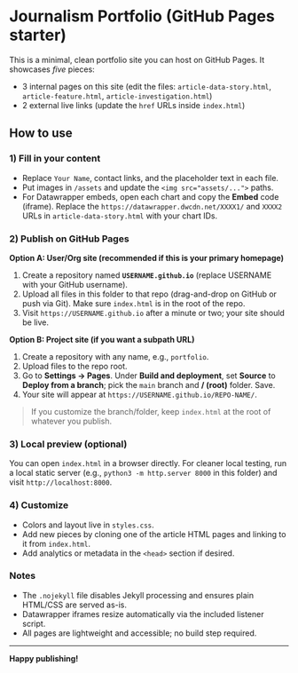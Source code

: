 # Journalism Portfolio (GitHub Pages starter)

This is a minimal, clean portfolio site you can host on GitHub Pages. It showcases *five* pieces:
- 3 internal pages on this site (edit the files: `article-data-story.html`, `article-feature.html`, `article-investigation.html`)
- 2 external live links (update the `href` URLs inside `index.html`)

## How to use

### 1) Fill in your content
- Replace `Your Name`, contact links, and the placeholder text in each file.
- Put images in `/assets` and update the `<img src="assets/...">` paths.
- For Datawrapper embeds, open each chart and copy the **Embed** code (iframe). Replace the `https://datawrapper.dwcdn.net/XXXX1/` and `XXXX2` URLs in `article-data-story.html` with your chart IDs.

### 2) Publish on GitHub Pages
**Option A: User/Org site (recommended if this is your primary homepage)**
1. Create a repository named **`USERNAME.github.io`** (replace USERNAME with your GitHub username).
2. Upload all files in this folder to that repo (drag-and-drop on GitHub or push via Git). Make sure `index.html` is in the root of the repo.
3. Visit `https://USERNAME.github.io` after a minute or two; your site should be live.

**Option B: Project site (if you want a subpath URL)**
1. Create a repository with any name, e.g., `portfolio`.
2. Upload files to the repo root.
3. Go to **Settings → Pages**. Under **Build and deployment**, set **Source** to **Deploy from a branch**; pick the `main` branch and **/ (root)** folder. Save.
4. Your site will appear at `https://USERNAME.github.io/REPO-NAME/`.

> If you customize the branch/folder, keep `index.html` at the root of whatever you publish.

### 3) Local preview (optional)
You can open `index.html` in a browser directly. For cleaner local testing, run a local static server (e.g., `python3 -m http.server 8000` in this folder) and visit `http://localhost:8000`.

### 4) Customize
- Colors and layout live in `styles.css`.
- Add new pieces by cloning one of the article HTML pages and linking to it from `index.html`.
- Add analytics or metadata in the `<head>` section if desired.

### Notes
- The `.nojekyll` file disables Jekyll processing and ensures plain HTML/CSS are served as-is.
- Datawrapper iframes resize automatically via the included listener script.
- All pages are lightweight and accessible; no build step required.

---

**Happy publishing!**
